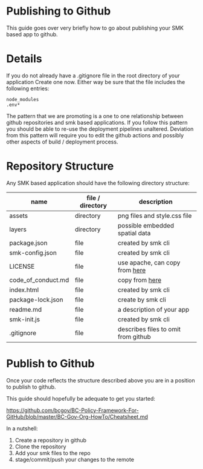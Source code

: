 # Publishing to Github

This guide goes over very briefly how to go about publishing your SMK based app
to github.

# Details

If you do not already have a .gitignore file in the root directory of your application 
Create one now.  Either way be sure that the file includes the following entries:

```
node_modules
.env*
```

The pattern that we are promoting is a one to one relationship between github repositories 
and smk based applications.  If you follow this pattern you should be able to re-use the
deployment pipelines unaltered.  Deviation from this pattern will require you to edit
the github actions and possibly other aspects of build / deployment process.

# Repository Structure

Any SMK based application should have the following directory structure:

|  name | file / directory      | description |
| ------------------  | -----     | ----------  |
| assets              | directory | png files and style.css file |
| layers              | directory | possible embedded spatial data |
| package.json        | file      | created by smk cli |
| smk-config.json     | file      | created by smk cli |
| LICENSE             | file      | use apache, can copy from [here](../smk-publish-app/LICENSE) |
| code_of_conduct.md  | file      | copy from [here](../smk-publish-app/code_of_conduct.md) |
| index.html          | file      | created by smk cli |
| package-lock.json   | file      | create by smk cli  |
| readme.md           | file      | a description of your app |
| smk-init.js         | file      | created by smk cli |
| .gitignore          | file      | describes files to omit from github |

# Publish to Github

Once your code reflects the structure described above you are in a position 
to publish to github.

This guide should hopefully be adequate to get you started:

https://github.com/bcgov/BC-Policy-Framework-For-GitHub/blob/master/BC-Gov-Org-HowTo/Cheatsheet.md

In a nutshell:
1. Create a repository in github
1. Clone the repository
1. Add your smk files to the repo
1. stage/commit/push your changes to the remote
